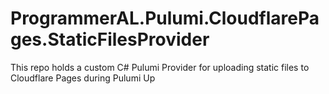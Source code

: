 # ProgrammerAL.Pulumi.CloudflarePages.StaticFilesProvider
This repo holds a custom C# Pulumi Provider for uploading static files to Cloudflare Pages during Pulumi Up
